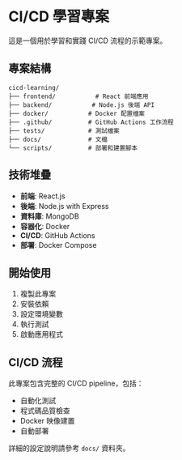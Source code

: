 # CI/CD 學習專案

這是一個用於學習和實踐 CI/CD 流程的示範專案。

## 專案結構

```
cicd-learning/
├── frontend/           # React 前端應用
├── backend/           # Node.js 後端 API
├── docker/           # Docker 配置檔案
├── .github/          # GitHub Actions 工作流程
├── tests/            # 測試檔案
├── docs/             # 文檔
└── scripts/          # 部署和建置腳本
```

## 技術堆疊

- **前端**: React.js
- **後端**: Node.js with Express
- **資料庫**: MongoDB
- **容器化**: Docker
- **CI/CD**: GitHub Actions
- **部署**: Docker Compose

## 開始使用

1. 複製此專案
2. 安裝依賴
3. 設定環境變數
4. 執行測試
5. 啟動應用程式

## CI/CD 流程

此專案包含完整的 CI/CD pipeline，包括：

- 自動化測試
- 程式碼品質檢查
- Docker 映像建置
- 自動部署

詳細的設定說明請參考 `docs/` 資料夾。